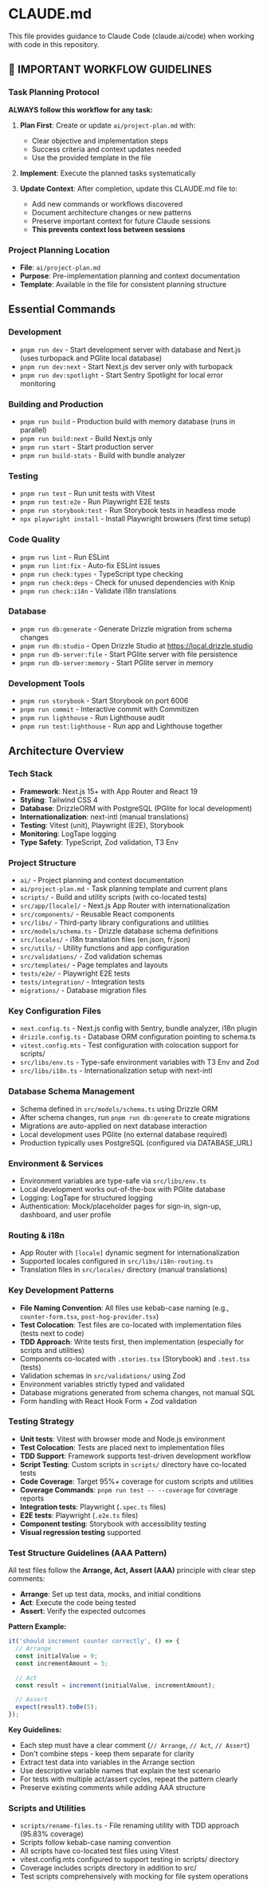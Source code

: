 # CLAUDE.md

This file provides guidance to Claude Code (claude.ai/code) when working with code in this repository.

## 🚨 IMPORTANT WORKFLOW GUIDELINES

### Task Planning Protocol
**ALWAYS follow this workflow for any task:**

1. **Plan First**: Create or update `ai/project-plan.md` with:
   - Clear objective and implementation steps
   - Success criteria and context updates needed
   - Use the provided template in the file

2. **Implement**: Execute the planned tasks systematically

3. **Update Context**: After completion, update this CLAUDE.md file to:
   - Add new commands or workflows discovered
   - Document architecture changes or new patterns
   - Preserve important context for future Claude sessions
   - **This prevents context loss between sessions**

### Project Planning Location
- **File**: `ai/project-plan.md`
- **Purpose**: Pre-implementation planning and context documentation
- **Template**: Available in the file for consistent planning structure

## Essential Commands

### Development
- `pnpm run dev` - Start development server with database and Next.js (uses turbopack and PGlite local database)
- `pnpm run dev:next` - Start Next.js dev server only with turbopack
- `pnpm run dev:spotlight` - Start Sentry Spotlight for local error monitoring

### Building and Production
- `pnpm run build` - Production build with memory database (runs in parallel)
- `pnpm run build:next` - Build Next.js only
- `pnpm run start` - Start production server
- `pnpm run build-stats` - Build with bundle analyzer

### Testing
- `pnpm run test` - Run unit tests with Vitest
- `pnpm run test:e2e` - Run Playwright E2E tests
- `pnpm run storybook:test` - Run Storybook tests in headless mode
- `npx playwright install` - Install Playwright browsers (first time setup)

### Code Quality
- `pnpm run lint` - Run ESLint
- `pnpm run lint:fix` - Auto-fix ESLint issues
- `pnpm run check:types` - TypeScript type checking
- `pnpm run check:deps` - Check for unused dependencies with Knip
- `pnpm run check:i18n` - Validate i18n translations

### Database
- `pnpm run db:generate` - Generate Drizzle migration from schema changes
- `pnpm run db:studio` - Open Drizzle Studio at https://local.drizzle.studio
- `pnpm run db-server:file` - Start PGlite server with file persistence
- `pnpm run db-server:memory` - Start PGlite server in memory

### Development Tools
- `pnpm run storybook` - Start Storybook on port 6006
- `pnpm run commit` - Interactive commit with Commitizen
- `pnpm run lighthouse` - Run Lighthouse audit
- `pnpm run test:lighthouse` - Run app and Lighthouse together

## Architecture Overview

### Tech Stack
- **Framework**: Next.js 15+ with App Router and React 19
- **Styling**: Tailwind CSS 4
- **Database**: DrizzleORM with PostgreSQL (PGlite for local development)
- **Internationalization**: next-intl (manual translations)
- **Testing**: Vitest (unit), Playwright (E2E), Storybook
- **Monitoring**: LogTape logging
- **Type Safety**: TypeScript, Zod validation, T3 Env

### Project Structure
- `ai/` - Project planning and context documentation
- `ai/project-plan.md` - Task planning template and current plans
- `scripts/` - Build and utility scripts (with co-located tests)
- `src/app/[locale]/` - Next.js App Router with internationalization
- `src/components/` - Reusable React components
- `src/libs/` - Third-party library configurations and utilities
- `src/models/schema.ts` - Drizzle database schema definitions
- `src/locales/` - i18n translation files (en.json, fr.json)
- `src/utils/` - Utility functions and app configuration
- `src/validations/` - Zod validation schemas
- `src/templates/` - Page templates and layouts
- `tests/e2e/` - Playwright E2E tests
- `tests/integration/` - Integration tests
- `migrations/` - Database migration files

### Key Configuration Files
- `next.config.ts` - Next.js config with Sentry, bundle analyzer, i18n plugin
- `drizzle.config.ts` - Database ORM configuration pointing to schema.ts
- `vitest.config.mts` - Test configuration with colocation support for scripts/
- `src/libs/env.ts` - Type-safe environment variables with T3 Env and Zod
- `src/libs/i18n.ts` - Internationalization setup with next-intl

### Database Schema Management
- Schema defined in `src/models/schema.ts` using Drizzle ORM
- After schema changes, run `pnpm run db:generate` to create migrations
- Migrations are auto-applied on next database interaction
- Local development uses PGlite (no external database required)
- Production typically uses PostgreSQL (configured via DATABASE_URL)

### Environment & Services
- Environment variables are type-safe via `src/libs/env.ts`
- Local development works out-of-the-box with PGlite database
- Logging: LogTape for structured logging
- Authentication: Mock/placeholder pages for sign-in, sign-up, dashboard, and user profile

### Routing & i18n
- App Router with `[locale]` dynamic segment for internationalization
- Supported locales configured in `src/libs/i18n-routing.ts`
- Translation files in `src/locales/` directory (manual translations)

### Key Development Patterns
- **File Naming Convention**: All files use kebab-case naming (e.g., `counter-form.tsx`, `post-hog-provider.tsx`)
- **Test Colocation**: Test files are co-located with implementation files (tests next to code)
- **TDD Approach**: Write tests first, then implementation (especially for scripts and utilities)
- Components co-located with `.stories.tsx` (Storybook) and `.test.tsx` (tests)
- Validation schemas in `src/validations/` using Zod
- Environment variables strictly typed and validated
- Database migrations generated from schema changes, not manual SQL
- Form handling with React Hook Form + Zod validation

### Testing Strategy
- **Unit tests**: Vitest with browser mode and Node.js environment
- **Test Colocation**: Tests are placed next to implementation files
- **TDD Support**: Framework supports test-driven development workflow
- **Script Testing**: Custom scripts in `scripts/` directory have co-located tests
- **Code Coverage**: Target 95%+ coverage for custom scripts and utilities
- **Coverage Commands**: `pnpm run test -- --coverage` for coverage reports
- **Integration tests**: Playwright (`.spec.ts` files)
- **E2E tests**: Playwright (`.e2e.ts` files)
- **Component testing**: Storybook with accessibility testing
- **Visual regression testing** supported

### Test Structure Guidelines (AAA Pattern)
All test files follow the **Arrange, Act, Assert (AAA)** principle with clear step comments:

- **Arrange**: Set up test data, mocks, and initial conditions
- **Act**: Execute the code being tested
- **Assert**: Verify the expected outcomes

**Pattern Example:**
```typescript
it('should increment counter correctly', () => {
  // Arrange
  const initialValue = 0;
  const incrementAmount = 5;

  // Act
  const result = increment(initialValue, incrementAmount);

  // Assert
  expect(result).toBe(5);
});
```

**Key Guidelines:**
- Each step must have a clear comment (`// Arrange`, `// Act`, `// Assert`)
- Don't combine steps - keep them separate for clarity
- Extract test data into variables in the Arrange section
- Use descriptive variable names that explain the test scenario
- For tests with multiple act/assert cycles, repeat the pattern clearly
- Preserve existing comments while adding AAA structure

### Scripts and Utilities
- `scripts/rename-files.ts` - File renaming utility with TDD approach (95.83% coverage)
- Scripts follow kebab-case naming convention
- All scripts have co-located test files using Vitest
- vitest.config.mts configured to support testing in scripts/ directory
- Coverage includes scripts directory in addition to src/
- Test scripts comprehensively with mocking for file system operations
